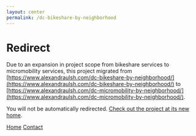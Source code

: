 ```yaml
---
layout: center
permalink: /dc-bikeshare-by-neighborhood
---
```


# Redirect

Due to an expansion in project scope from bikeshare services to micromobility services, this project migrated from [https://www.alexandraulsh.com/dc-bikeshare-by-neighborhood/](https://www.alexandraulsh.com/dc-bikeshare-by-neighborhood/) to [https://www.alexandraulsh.com/dc-micromobility-by-neighborhood/](https://www.alexandraulsh.com/dc-micromobility-by-neighborhood/).

You will not be automatically redirected. [Check out the project at its new home](https://www.alexandraulsh.com/dc-micromobility-by-neighborhood/).

<div class="mt3">
  <a href="{{ site.baseurl }}/" class="button button-blue button-big">Home</a>
  <a href="{{ site.baseurl }}/contact/" class="button button-blue button-big">Contact</a>
</div>
